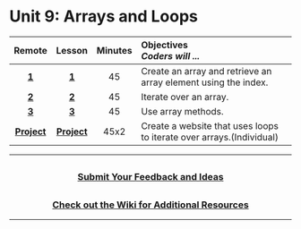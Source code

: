 # Unit 9: Arrays and Loops
|Remote|Lesson| Minutes | Objectives <br> _Coders will ..._|
|:---------------------------------------------:|:-----:|:--------------------------------------------------------------:|:-----|
|[**1**](https://docs.google.com/presentation/d/1z7DrV5I3WrWQVl_fvuSfEU3wECrsyIvoxJhhm6_Zlq0/edit#slide=id.g999009eb0e_0_1118)|[**1**](https://docs.google.com/presentation/d/1tE2E88VIWRue57vkvUzlwSzwpSxkRsU6jnhP7PPsDHM/edit?usp=sharing)|45|Create an array and retrieve an array element using the index.|
|[**2**](https://docs.google.com/presentation/d/1Hu8AY2cIwtDYKh2msclcYYVRKuvJivsGVOj1VwvctYw/edit#slide=id.g806c369778_0_0)|[**2**](https://docs.google.com/presentation/d/1Wgjs4aGRxF3d8UrKV-JPpTsmbrewq-oY_ibRwyht94M/edit?usp=sharing)|45| Iterate over an array.|
|[**3**](https://docs.google.com/presentation/d/1Vlc-gFej-J6IbIfSVgqScyp-Vz2ORc4tedj1pW0g1oc/edit#slide=id.g24c7339d71_0_167)|[**3**](https://docs.google.com/presentation/d/1TCJnCthP4zXEZIMVnbg6I5-TJV4FYoXDarjluzHRYSY/edit?usp=sharing)|45| Use array methods.|
|[**Project**](https://docs.google.com/presentation/d/1M0qipl3i9aAO0bQFOD7htfWHAQkSiq5QX_R7omgbQiM/edit#slide=id.g8daab33eb6_1_0)|[**Project**](https://docs.google.com/presentation/d/1phzaNXAZBfDi1SBhEwc9KUzTH6sYSrm4v2w1crrcvec/edit#slide=id.g4e7cce4ed9_1_0)|45x2|Create a website that uses loops to iterate over arrays.(Individual)|
---
## <h3 align="center"><a href="https://docs.google.com/forms/d/e/1FAIpQLSc4oUNSthmU63TqlzUOOWd3buX3tGVIPRNDm0tsLB_nOONRLQ/viewform">Submit Your Feedback and Ideas</a></h3>

## <h3 align="center"><a href="https://github.com/itscodenation/curriculum-21-22/wiki">Check out the Wiki for Additional Resources</a></h3>

---